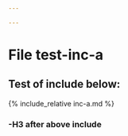 ```yaml
---

---
```


# File test-inc-a
## Test of include below:
{% include_relative inc-a.md %}
### -H3 after above include
